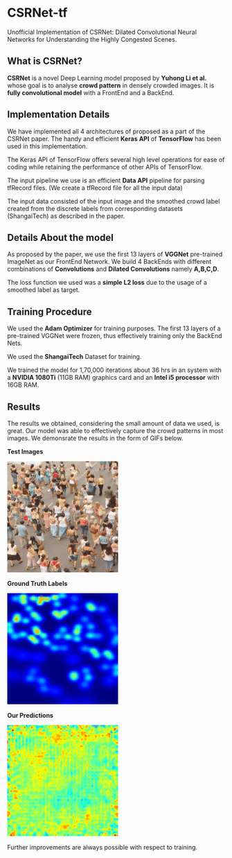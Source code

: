 # CSRNet-tf
Unofficial Implementation of CSRNet: Dilated Convolutional Neural Networks for Understanding the Highly Congested Scenes.

## What is CSRNet?
**CSRNet** is a novel Deep Learning model proposed by **Yuhong Li et al.** whose goal is to analyse **crowd pattern** in densely crowded images. It is **fully convolutional model** with a FrontEnd and a BackEnd.

##  Implementation Details
We have implemented all 4 architectures of proposed as a part of the CSRNet paper. The handy and efficient **Keras API** of **TensorFlow** has been used in this implementation.

The Keras API of TensorFlow offers several high level operations for ease of coding while retaining the performance of other APIs of TensorFlow.

The input pipeline we use is an efficient **Data API** pipeline for parsing tfRecord files. (We create a tfRecord file for all the input data)

The input data consisted of the input image and the smoothed crowd label created from the discrete labels from corresponding datasets (ShangaiTech) as described in the paper.
 
## Details About the model
As proposed by the paper, we use the first 13 layers of **VGGNet** pre-trained ImageNet as our FrontEnd Network. We build 4 BackEnds with different combinations of **Convolutions** and **Dilated Convolutions** namely **A,B,C,D**.

The loss function we used was a **simple L2 loss** due to the usage of a smoothed label as target.

## Training Procedure
We used the **Adam Optimizer** for training purposes. The first 13 layers of a pre-trained VGGNet were frozen, thus effectively training only the BackEnd Nets.

We used the **ShangaiTech** Dataset for training.

We trained the model for 1,70,000 iterations about 36 hrs in an system with a **NVIDIA 1080Ti** (11GB RAM) graphics card and an **Intel i5 processor** with 16GB RAM.

## Results
The results we obtained, considering the small amount of data we used, is great. Our model was able to effectively capture the crowd patterns in most images. We demonsrate the results in the form of GIFs below.

**Test Images**

![](images.gif)

**Ground Truth Labels**

![](labels.gif)

**Our Predictions**

![](predictions.gif)

Further improvements are always possible with respect to training.
